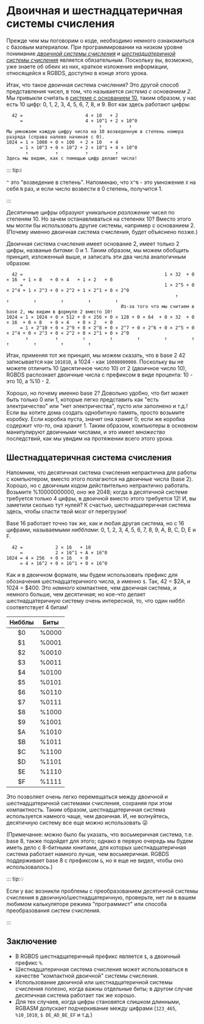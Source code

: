 # Двоичная и шестнадцатеричная системы счисления

Прежде чем мы поговорим о коде, необходимо немного ознакомиться с базовым материалом.
При программировании на низком уровне понимание *[двоичной системы счисления](https://en.wikipedia.org/wiki/Binary_number)* и *[шестнадцатеричной системы счисления](https://en.wikipedia.org/wiki/Hexadecimal)* является обязательным.
Поскольку вы, возможно, уже знаете об обеих из них, краткое изложение информации, относящейся к RGBDS, доступно в конце этого урока.

Итак, что такое двоичная система счисления?
Это другой способ представления чисел, в том, что называется *система с основанием 2*.
Мы привыкли считать в [системе с основанием 10](https://en.wikipedia.org/wiki/Decimal), таким образом, у нас есть 10 цифр: 0, 1, 2, 3, 4, 5, 6, 7, 8, и 9.
Вот как здесь работают цифры:

```
  42 =                       4 × 10   + 2
     =                       4 × 10^1 + 2 × 10^0
                                  ↑          ↑
Мы умножаем каждую цифру числа на 10 возведенную в степень номера разряда (справа налево начиная с 0).
1024 = 1 × 1000 + 0 × 100  + 2 × 10   + 4
     = 1 × 10^3 + 0 × 10^2 + 2 × 10^1 + 4 × 10^0
       ↑          ↑          ↑          ↑
Здесь мы видим, как с помощью цифр делают числа!
```

::: tip:ℹ️

`^` это "возведение в степень". Напоминаю, что `X^N` - это умножение `X` на себя `N` раз, и если число возвести в 0 степень, получится 1.

:::

Десятичные цифры образуют уникальное *разложение* чисел по степеням 10.
Но зачем останавливаться на степенях 10?
Вместо этого мы могли бы использовать другие системы, например с основанием 2.
(Почему именно двоичная система счисления, будет объяснено позже.)

Двоичная система счисления имеет основание 2, имеет только 2 цифры, названые *битами*: 0 и 1.
Таким образом, мы можем обобщить принцип, изложенный выше, и записать эти два числа аналогичным образом:

```
  42 =                                                    1 × 32  + 0 × 16  + 1 × 8   + 0 × 4   + 1 × 2   + 0
     =                                                    1 × 2^5 + 0 × 2^4 + 1 × 2^3 + 0 × 2^2 + 1 × 2^1 + 0 × 2^0
                                                              ↑         ↑         ↑         ↑         ↑         ↑
                                          Из-за того что мы считаем в base 2, мы видим в формуле 2 вместо 10!
1024 = 1 × 1024 + 0 × 512 + 0 × 256 + 0 × 128 + 0 × 64  + 0 × 32  + 0 × 16  + 0 × 8   + 0 × 4   + 0 × 2   + 0
     = 1 × 2^10 + 0 × 2^9 + 0 × 2^8 + 0 × 2^7 + 0 × 2^6 + 0 × 2^5 + 0 × 2^4 + 0 × 2^3 + 0 × 2^2 + 0 × 2^1 + 0 × 2^0
       ↑          ↑         ↑         ↑         ↑         ↑         ↑         ↑         ↑         ↑         ↑
```

Итак, применяя тот же принцип, мы можем сказать, что в base 2 42 записывается как `101010`, а 1024 - как `10000000000`.
Поскольку вы не можете отличить 10 (десятичное число 10) от 2 (двоичное число 10), RGBDS распознает двоичные числа с префиксом в виде процента: 10 - это 10, а %10 - 2.

Хорошо, но почему именно base 2?
Довольно удобно, что бит может быть только 0 или 1, которые легко представить как "есть электричество" или "нет электричества", пусто или заполнено и т.д.!
Если вы хотите дома создать однобитную память, просто возьмите коробку.
Если коробка пуста, значит она хранит 0; если же коробка содержит *что-то*, она хранит 1.
Таким образом, компьютеры в основном манипулируют двоичными числами, и это имеет *множество* последствий, как мы увидим на протяжении всего этого урока.

## Шестнадцатеричная система счисления

Напомним, что десятичная система счисления непрактична для работы с компьютером, вместо этого полагаются на двоичные числа (base 2).
Хорошо, но с двоичным кодом действительно непрактично работать.
Возьмите %10000000000, оно же 2048; когда в десятичной системе требуется только 4 цифры, в двоичной вместо этого требуется 12!
И, вы заметили сколько тут нулей?
К счастью, шестнадцатеричная система здесь, чтобы спасти твой мозг от перегрузки!

Base 16 работает точно так же, как и любая другая система, но с 16 цифрами, называемыми *нибблами*: 0, 1, 2, 3, 4, 5, 6, 7, 8, 9, A, B, C, D, E и F.

```
  42 =            2 × 16   + 10
     =            2 × 16^1 + A × 16^0
1024 = 4 × 256  + 0 × 16   + 0
     = 4 × 16^2 + 0 × 16^1 + 0 × 16^0
```

Как и в двоичном формате, мы будем использовать префикс для обозначения шестнадцатеричного числа, а именно `$`.
Так, 42 = $2A, и 1024 = $400.
Это *намного* компактнее, чем двоичная система, и немного больше, чем десятичная; но кое-что делает шестнадцатеричную систему очень интересной, то, что один ниббл соответствует 4 битам!

 Нибблы | Биты
:------:|:----:
     $0 | %0000
     $1 | %0001
     $2 | %0010
     $3 | %0011
     $4 | %0100
     $5 | %0101
     $6 | %0110
     $7 | %0111
     $8 | %1000
     $9 | %1001
     $A | %1010
     $B | %1011
     $C | %1100
     $D | %1101
     $E | %1110
     $F | %1111

Это позволяет очень легко перемещаться между двоичной и шестнадцатеричной системами счисления, сохраняя при этом компактность.
Таким образом, шестнадцатеричная система используется намного чаще, чем двоичная.
И, не волнуйтесь, десятичную систему все еще можно использовать 😜

(Примечание: можно было бы указать, что восьмеричная система, т.е. base 8, также подойдет для этого; однако в первую очередь мы будем иметь дело с 8-битными юнитами, для которых шестнадцатеричная система работает намного лучше, чем восьмеричная. RGBDS поддерживает base 8 с префиксом `&`, но я еще не видел, чтобы оно использовалось.)

::: tip:💡

Если у вас возникли проблемы с преобразованием десятичной системы счисления в двоичную/шестнадцатеричную, проверьте, нет ли в вашем любимом калькуляторе режима "программист" или способа преобразования систем счисления.

:::

## Заключение

- В RGBDS шестнадцатеричный префикс является `$`, а двоичный префикс `%`.
- Шестнадцатеричная система счисления может использоваться в качестве "компактной двоичной" системы счисления.
- Использование двоичной или шестнадцатеричной системы счисления полезно, когда важны отдельные биты; в другом случае десятичная система работает так же хорошо.
- Для тех случаев, когда цифры становятся слишком длинными, RGBASM допускает подчеркивание между цифрами (`123_465`, `%10_1010`, `$ DE_AD_BE_EF` и т.д.)